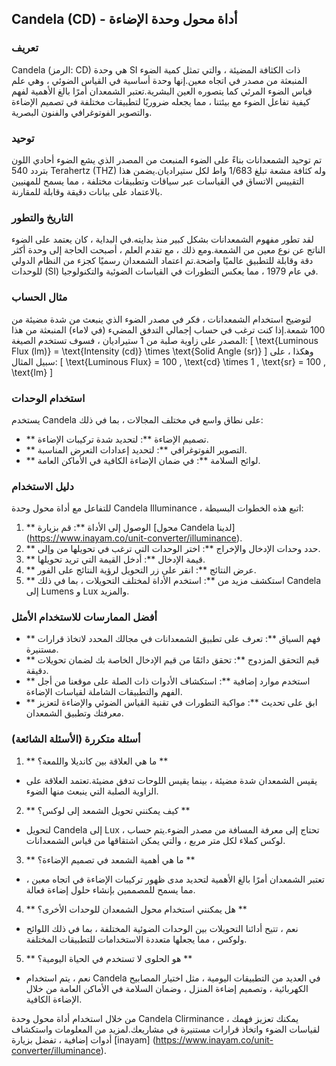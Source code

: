 ## Candela (CD) - أداة محول وحدة الإضاءة

### تعريف
Candela (الرمز: CD) هي وحدة SI ذات الكثافة المضيئة ، والتي تمثل كمية الضوء المنبعثة من مصدر في اتجاه معين.إنها وحدة أساسية في القياس الضوئي ، وهي علم قياس الضوء المرئي كما يتصوره العين البشرية.تعتبر الشمعدان أمرًا بالغ الأهمية لفهم كيفية تفاعل الضوء مع بيئتنا ، مما يجعله ضروريًا لتطبيقات مختلفة في تصميم الإضاءة والتصوير الفوتوغرافي والفنون البصرية.

### توحيد
تم توحيد الشمعدانات بناءً على الضوء المنبعث من المصدر الذي يشع الضوء أحادي اللون بتردد 540 Terahertz (THZ) وله كثافة مشعة تبلغ 1/683 واط لكل ستيراديان.يضمن هذا التقييس الاتساق في القياسات عبر سياقات وتطبيقات مختلفة ، مما يسمح للمهنيين بالاعتماد على بيانات دقيقة وقابلة للمقارنة.

### التاريخ والتطور
لقد تطور مفهوم الشمعدانات بشكل كبير منذ بدايته.في البداية ، كان يعتمد على الضوء الناتج عن نوع معين من الشمعة.ومع ذلك ، مع تقدم العلم ، أصبحت الحاجة إلى وحدة أكثر دقة وقابلة للتطبيق عالميًا واضحة.تم اعتماد الشمعدان رسميًا كجزء من النظام الدولي للوحدات (SI) في عام 1979 ، مما يعكس التطورات في القياسات الضوئية والتكنولوجيا.

### مثال الحساب
لتوضيح استخدام الشمعدانات ، فكر في مصدر الضوء الذي ينبعث من شدة مضيئة من 100 شمعة.إذا كنت ترغب في حساب إجمالي التدفق المضيء (في لاماء) المنبعثة من هذا المصدر على زاوية صلبة من 1 ستيراديان ، فسوف تستخدم الصيغة:
\[ \text{Luminous Flux (lm)} = \text{Intensity (cd)} \times \text{Solid Angle (sr)} \]
وهكذا ، على سبيل المثال:
\[ \text{Luminous Flux} = 100 \, \text{cd} \times 1 \, \text{sr} = 100 \, \text{lm} \]

### استخدام الوحدات
يستخدم Candela على نطاق واسع في مختلف المجالات ، بما في ذلك:
- ** تصميم الإضاءة **: لتحديد شدة تركيبات الإضاءة.
- ** التصوير الفوتوغرافي **: لتحديد إعدادات التعرض المناسبة.
- ** لوائح السلامة **: في ضمان الإضاءة الكافية في الأماكن العامة.

### دليل الاستخدام
للتفاعل مع أداة محول وحدة Candela Illuminance ، اتبع هذه الخطوات البسيطة:
1. ** الوصول إلى الأداة **: قم بزيارة [محول Candela لدينا] (https://www.inayam.co/unit-converter/illuminance).
2. ** حدد وحدات الإدخال والإخراج **: اختر الوحدات التي ترغب في تحويلها من وإلى.
3. ** قيمة الإدخال **: أدخل القيمة التي تريد تحويلها.
4. ** عرض النتائج **: انقر على زر التحويل لرؤية النتائج على الفور.
5. ** استكشف مزيد من **: استخدم الأداة لمختلف التحويلات ، بما في ذلك Candela إلى Lumens و Lux والمزيد.

### أفضل الممارسات للاستخدام الأمثل
- ** فهم السياق **: تعرف على تطبيق الشمعدانات في مجالك المحدد لاتخاذ قرارات مستنيرة.
- ** قيم التحقق المزدوج **: تحقق دائمًا من قيم الإدخال الخاصة بك لضمان تحويلات دقيقة.
- ** استخدم موارد إضافية **: استكشاف الأدوات ذات الصلة على موقعنا من أجل الفهم والتطبيقات الشاملة لقياسات الإضاءة.
- ** ابق على تحديث **: مواكبة التطورات في تقنية القياس الضوئي والإضاءة لتعزيز معرفتك وتطبيق الشمعدان.

### أسئلة متكررة (الأسئلة الشائعة)

1. ** ما هي العلاقة بين كانديلا واللمعة؟ **
- يقيس الشمعدان شدة مضيئة ، بينما يقيس اللوحات تدفق مضيئة.تعتمد العلاقة على الزاوية الصلبة التي ينبعث منها الضوء.

2. ** كيف يمكنني تحويل الشمعد إلى لوكس؟ **
- لتحويل Candela إلى Lux ، تحتاج إلى معرفة المسافة من مصدر الضوء.يتم حساب لوكس كملاء لكل متر مربع ، والتي يمكن اشتقاقها من قياس الشمعدانات.

3. ** ما هي أهمية الشمعد في تصميم الإضاءة؟ **
- تعتبر الشمعدان أمرًا بالغ الأهمية لتحديد مدى ظهور تركيبات الإضاءة في اتجاه معين ، مما يسمح للمصممين بإنشاء حلول إضاءة فعالة.

4. ** هل يمكنني استخدام محول الشمعدان للوحدات الأخرى؟ **
- نعم ، تتيح أدائنا التحويلات بين الوحدات الضوئية المختلفة ، بما في ذلك اللوائح ولوكس ، مما يجعلها متعددة الاستخدامات للتطبيقات المختلفة.

5. ** هو الحلوى لا تستخدم في الحياة اليومية؟ **
- نعم ، يتم استخدام Candela في العديد من التطبيقات اليومية ، مثل اختيار المصابيح الكهربائية ، وتصميم إضاءة المنزل ، وضمان السلامة في الأماكن العامة من خلال الإضاءة الكافية.

من خلال استخدام أداة محول وحدة Candela Clirminance ، يمكنك تعزيز فهمك لقياسات الضوء واتخاذ قرارات مستنيرة في مشاريعك.لمزيد من المعلومات واستكشاف أدوات إضافية ، تفضل بزيارة [inayam] (https://www.inayam.co/unit-converter/illuminance).